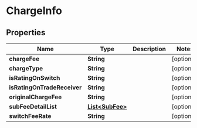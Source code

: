 

# ChargeInfo


## Properties

| Name | Type | Description | Notes |
|------------ | ------------- | ------------- | -------------|
|**chargeFee** | **String** |  |  [optional] |
|**chargeType** | **String** |  |  [optional] |
|**isRatingOnSwitch** | **String** |  |  [optional] |
|**isRatingOnTradeReceiver** | **String** |  |  [optional] |
|**originalChargeFee** | **String** |  |  [optional] |
|**subFeeDetailList** | [**List&lt;SubFee&gt;**](SubFee.md) |  |  [optional] |
|**switchFeeRate** | **String** |  |  [optional] |



